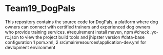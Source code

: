 # Team19_DogPals
This repository contains the source code for DogPals, a platform where dog owners can connect with certified trainers and experienced dog owners who provide training services.
#requirement install maven, npm 
#check .yo-rc.json to view the project build tools and jhipster version 
#data-base configuration  1 pom.xml, 
                          2 src\main\resources\application-dev.yml for devlopment environment
                          
